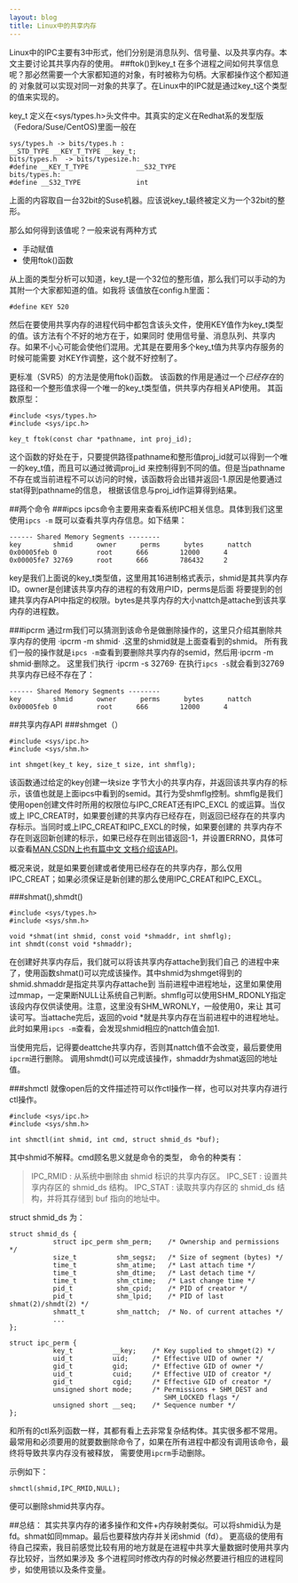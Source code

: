 ```yaml
---
layout: blog 
title: Linux中的共享内存
---
```



Linux中的IPC主要有3中形式，他们分别是消息队列、信号量、以及共享内存。本文主要讨论其共享内存的使用。
##ftok()到key_t
在多个进程之间如何共享信息呢？那必然需要一个大家都知道的对象，有时被称为句柄。大家都操作这个都知道的
对象就可以实现对同一对象的共享了。在Linux中的IPC就是通过key_t这个类型的值来实现的。

key_t 定义在<sys/types.h>头文件中。其真实的定义在Redhat系的发型版（Fedora/Suse/CentOS)里面一般在
    
    sys/types.h -> bits/types.h :
    __STD_TYPE __KEY_T_TYPE __key_t;        
    bits/types.h  -> bits/typesize.h:
    #define __KEY_T_TYPE            __S32_TYPE
    bits/types.h:
    #define __S32_TYPE              int
    
上面的内容取自一台32bit的Suse机器。应该说key_t最终被定义为一个32bit的整形。

那么如何得到该值呢？一般来说有两种方式

* 手动赋值
* 使用ftok()函数

从上面的类型分析可以知道，key_t是一个32位的整形值，那么我们可以手动的为其附一个大家都知道的值。如我将
该值放在config.h里面：

    #define KEY 520
然后在要使用共享内存的进程代码中都包含该头文件，使用KEY值作为key_t类型的值。该方法有个不好的地方在于，如果同时
使用信号量、消息队列、共享内存。如果不小心可能会使他们混用。尤其是在要用多个key_t值为共享内存服务的时候可能需要
对KEY作调整，这个就不好控制了。

更标准（SVR5）的方法是使用ftok()函数。
该函数的作用是通过一个*已经存在*的路径和一个整形值求得一个唯一的key_t类型值，供共享内存相关API使用。
其函数原型：

    #include <sys/types.h>
    #include <sys/ipc.h>

    key_t ftok(const char *pathname, int proj_id);

这个函数的好处在于，只要提供路径pathname和整形值proj_id就可以得到一个唯一的key_t值，而且可以通过微调proj_id
来控制得到不同的值。但是当pathname不存在或当前进程不可以访问的时候，该函数将会出错并返回-1.原因是他要通过stat得到pathname的信息，
根据该信息与proj_id作运算得到结果。


##两个命令
###ipcs
ipcs命令主要用来查看系统IPC相关信息。具体到我们这里使用`ipcs -m` 既可以查看共享内存信息。如下结果：

    
    ------ Shared Memory Segments --------
    key        shmid      owner      perms      bytes      nattch       
    0x00005feb 0          root      666        12000      4                       
    0x00005fe7 32769      root      666        786432     2                           

key是我们上面说的key_t类型值，这里用其16进制格式表示，shmid是其共享内存ID。owner是创建该共享内存的进程的有效用户ID，perms是后面
将要提到的创建共享内存API中指定的权限。bytes是共享内存的大小nattch是attache到该共享内存的进程数。

###ipcrm
通过rm我们可以猜测到该命令是做删除操作的，这里只介绍其删除共享内存的使用 ·ipcrm -m shmid· .这里的shmid就是上面查看到的shmid。
所有我们一般的操作就是`ipcs -m`查看到要删除共享内存的semid，然后用·ipcrm -m shmid·删除之。
这里我们执行 ·ipcrm -s 32769· 在执行`ipcs -s`就会看到32769共享内存已经不存在了：

    ------ Shared Memory Segments --------
    key        shmid      owner      perms      bytes      nattch       
    0x00005feb 0          root      666        12000      4      
    
##共享内存API
###shmget（）

    #include <sys/ipc.h>
    #include <sys/shm.h>

    int shmget(key_t key, size_t size, int shmflg);
该函数通过给定的key创建一块size 字节大小的共享内存，并返回该共享内存的标示，该值也就是上面ipcs中看到的semid。其行为受shmflg控制。shmflg是我们使用open创建文件时所用的权限位与IPC_CREAT还有IPC_EXCL
的或运算。当仅或上 IPC_CREAT时，如果要创建的共享内存已经存在，则返回已经存在的共享内存标示。当同时或上IPC_CREAT和IPC_EXCL的时候，如果要创建的
共享内存不存在则返回新创建的标示，如果已经存在则出错返回-1，并设置ERRNO，具体可以查看[MAN](http://man7.org/linux/man-pages/man2/shmget.2.html),[CSDN上也有篇中文
文档介绍该API](http://blog.csdn.net/lanmanck/article/details/6092995)。

概况来说，就是如果要创建或者使用已经存在的共享内存，那么仅用IPC_CREAT；如果必须保证是新创建的那么使用IPC_CREAT和IPC_EXCL。

###shmat(),shmdt()
           
    #include <sys/types.h>
    #include <sys/shm.h>

    void *shmat(int shmid, const void *shmaddr, int shmflg);
    int shmdt(const void *shmaddr);
在创建好共享内存后，我们就可以将该共享内存attache到我们自己 的进程中来了，使用函数shmat()可以完成该操作。其中shmid为shmget得到的shmid.shmaddr是指定共享内存attache到
当前进程中进程地址，这里如果使用过mmap，一定果断NULL让系统自己判断。shmflg可以使用SHM_RDONLY指定该段内存仅供读使用。注意，这里没有SHM_WRONLY，一般使用0，来让
其可读可写。当attache完后，返回的void *就是共享内存在当前进程中的进程地址。此时如果用`ipcs -m`查看，会发现shmid相应的nattch值会加1.

当使用完后，记得要deattche共享内存，否则其nattch值不会改变，最后要使用`ipcrm`进行删除。
调用shmdt()可以完成该操作，shmaddr为shmat返回的地址值。

###shmctl
就像open后的文件描述符可以作ctl操作一样，也可以对共享内存进行ctl操作。

    #include <sys/ipc.h>
    #include <sys/shm.h>

    int shmctl(int shmid, int cmd, struct shmid_ds *buf);
其中shmid不解释。cmd顾名思义就是命令的类型，
命令的种类有：

> IPC_RMID : 从系统中删除由 shmid 标识的共享内存区。
> IPC_SET : 设置共享内存区的 shmid_ds 结构。
> IPC_STAT : 读取共享内存区的 shmid_ds 结构，并将其存储到 buf  指向的地址中。

struct shmid_ds 为：
    
    struct shmid_ds {
               struct ipc_perm shm_perm;    /* Ownership and permissions */
               size_t          shm_segsz;   /* Size of segment (bytes) */
               time_t          shm_atime;   /* Last attach time */
               time_t          shm_dtime;   /* Last detach time */
               time_t          shm_ctime;   /* Last change time */
               pid_t           shm_cpid;    /* PID of creator */
               pid_t           shm_lpid;    /* PID of last shmat(2)/shmdt(2) */
               shmatt_t        shm_nattch;  /* No. of current attaches */
               ...
    };
    
    struct ipc_perm {
               key_t          __key;    /* Key supplied to shmget(2) */
               uid_t          uid;      /* Effective UID of owner */
               gid_t          gid;      /* Effective GID of owner */
               uid_t          cuid;     /* Effective UID of creator */
               gid_t          cgid;     /* Effective GID of creator */
               unsigned short mode;     /* Permissions + SHM_DEST and
                                           SHM_LOCKED flags */
               unsigned short __seq;    /* Sequence number */
    };
和所有的ctl系列函数一样，其都有看上去非常复杂结构体。其实很多都不常用。
最常用和必须要用的就要数删除命令了，如果在所有进程中都没有调用该命令，最终将导致共享内存没有被释放，
需要使用`ipcrm`手动删除。

示例如下：

    shmctl(shmid,IPC_RMID,NULL);
便可以删除shmid共享内存。

##总结：
其实共享内存的诸多操作和文件+内存映射类似。可以将shmid认为是fd。shmat如同mmap。最后也要释放内存并关闭shmid（fd）。
更高级的使用有待自己探索，我目前感觉比较有用的地方就是在进程中共享大量数据时使用共享内存比较好，当然如果涉及
多个进程同时修改内存的时候必然要进行相应的进程同步，如使用锁以及条件变量。

